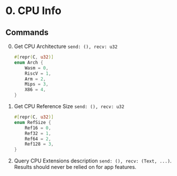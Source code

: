 # 0. CPU Info

## Commands
 0. Get CPU Architecture `send: (), recv: u32`
    ```rust
    #[repr(C, u32)]
    enum Arch {
        Wasm = 0,
        RiscV = 1,
        Arm = 2,
        Mips = 3,
        X86 = 4,
    }
    ```
 1. Get CPU Reference Size `send: (), recv: u32`
    ```rust
    #[repr(C, u32)]
    enum RefSize {
        Ref16 = 0,
        Ref32 = 1,
        Ref64 = 2,
        Ref128 = 3,
    }
    ```
 2. Query CPU Extensions description `send: (), recv: (Text, ...)`.
    Results should never be relied on for app features.

